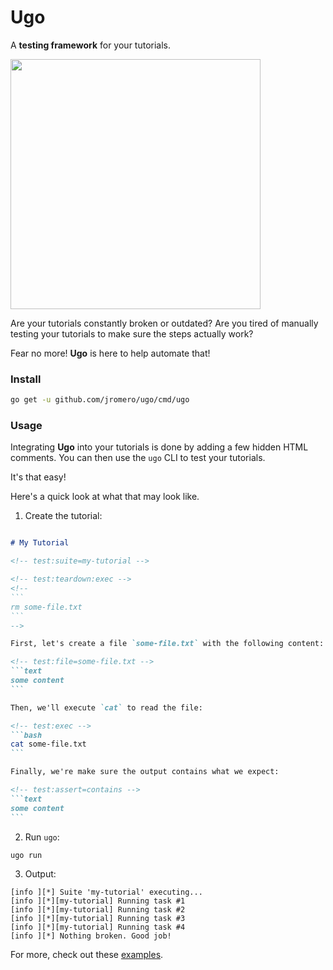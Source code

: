 # Ugo

A **testing framework** for your tutorials.

<img src="https://i.imgflip.com/4ddj1y.jpg" width="400" />

Are your tutorials constantly broken or outdated? Are you tired of manually testing your tutorials to make sure the steps actually work?

Fear no more! **Ugo** is here to help automate that!

### Install

```bash
go get -u github.com/jromero/ugo/cmd/ugo
```

### Usage

Integrating **Ugo** into your tutorials is done by adding a few hidden HTML comments. You can then use the `ugo` CLI to test your tutorials. 

It's that easy!

Here's a quick look at what that may look like.

1. Create the tutorial:
~~~markdown

# My Tutorial

<!-- test:suite=my-tutorial -->

<!-- test:teardown:exec -->
<!--
```
rm some-file.txt
```
-->

First, let's create a file `some-file.txt` with the following content:

<!-- test:file=some-file.txt -->
```text
some content
```

Then, we'll execute `cat` to read the file:

<!-- test:exec -->
```bash
cat some-file.txt
```

Finally, we're make sure the output contains what we expect:

<!-- test:assert=contains -->
```text
some content
```

~~~

2. Run `ugo`:

```bash
ugo run
```

3. Output:

```text
[info ][*] Suite 'my-tutorial' executing...
[info ][*][my-tutorial] Running task #1
[info ][*][my-tutorial] Running task #2
[info ][*][my-tutorial] Running task #3
[info ][*][my-tutorial] Running task #4
[info ][*] Nothing broken. Good job!
```

For more, check out these [examples](docs/examples).

